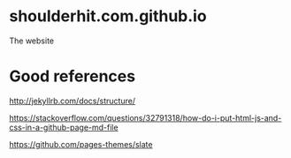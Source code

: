 # shoulderhit.com.github.io
The website

# Good references

http://jekyllrb.com/docs/structure/

https://stackoverflow.com/questions/32791318/how-do-i-put-html-js-and-css-in-a-github-page-md-file

https://github.com/pages-themes/slate
